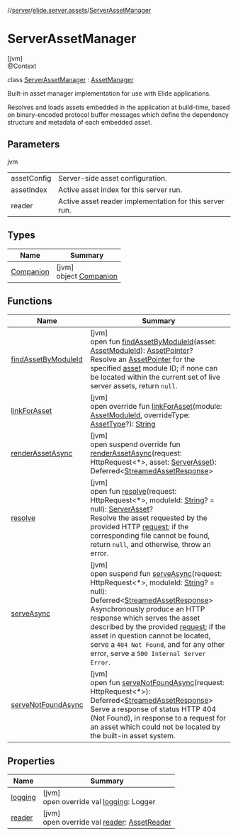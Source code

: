 //[server](../../../index.md)/[elide.server.assets](../index.md)/[ServerAssetManager](index.md)

# ServerAssetManager

[jvm]\
@Context

class [ServerAssetManager](index.md) : [AssetManager](../-asset-manager/index.md)

Built-in asset manager implementation for use with Elide applications.

Resolves and loads assets embedded in the application at build-time, based on binary-encoded protocol buffer messages which define the dependency structure and metadata of each embedded asset.

## Parameters

jvm

| | |
|---|---|
| assetConfig | Server-side asset configuration. |
| assetIndex | Active asset index for this server run. |
| reader | Active asset reader implementation for this server run. |

## Types

| Name | Summary |
|---|---|
| [Companion](-companion/index.md) | [jvm]<br>object [Companion](-companion/index.md) |

## Functions

| Name | Summary |
|---|---|
| [findAssetByModuleId](../-asset-manager/find-asset-by-module-id.md) | [jvm]<br>open fun [findAssetByModuleId](../-asset-manager/find-asset-by-module-id.md)(asset: [AssetModuleId](../../elide.server/index.md#-803173189%2FClasslikes%2F-1343588467)): [AssetPointer](../-asset-pointer/index.md)?<br>Resolve an [AssetPointer](../-asset-pointer/index.md) for the specified [asset](../-asset-manager/find-asset-by-module-id.md) module ID; if none can be located within the current set of live server assets, return `null`. |
| [linkForAsset](link-for-asset.md) | [jvm]<br>open override fun [linkForAsset](link-for-asset.md)(module: [AssetModuleId](../../elide.server/index.md#-803173189%2FClasslikes%2F-1343588467), overrideType: [AssetType](../-asset-type/index.md)?): [String](https://kotlinlang.org/api/latest/jvm/stdlib/kotlin/-string/index.html) |
| [renderAssetAsync](render-asset-async.md) | [jvm]<br>open suspend override fun [renderAssetAsync](render-asset-async.md)(request: HttpRequest&lt;*&gt;, asset: [ServerAsset](../-server-asset/index.md)): Deferred&lt;[StreamedAssetResponse](../../elide.server/index.md#-491452832%2FClasslikes%2F-1343588467)&gt; |
| [resolve](../-asset-manager/resolve.md) | [jvm]<br>open fun [resolve](../-asset-manager/resolve.md)(request: HttpRequest&lt;*&gt;, moduleId: [String](https://kotlinlang.org/api/latest/jvm/stdlib/kotlin/-string/index.html)? = null): [ServerAsset](../-server-asset/index.md)?<br>Resolve the asset requested by the provided HTTP [request](../-asset-manager/resolve.md); if the corresponding file cannot be found, return `null`, and otherwise, throw an error. |
| [serveAsync](../-asset-manager/serve-async.md) | [jvm]<br>open suspend fun [serveAsync](../-asset-manager/serve-async.md)(request: HttpRequest&lt;*&gt;, moduleId: [String](https://kotlinlang.org/api/latest/jvm/stdlib/kotlin/-string/index.html)? = null): Deferred&lt;[StreamedAssetResponse](../../elide.server/index.md#-491452832%2FClasslikes%2F-1343588467)&gt;<br>Asynchronously produce an HTTP response which serves the asset described by the provided [request](../-asset-manager/serve-async.md); if the asset in question cannot be located, serve a `404 Not Found`, and for any other error, serve a `500 Internal Server Error`. |
| [serveNotFoundAsync](../-asset-manager/serve-not-found-async.md) | [jvm]<br>open fun [serveNotFoundAsync](../-asset-manager/serve-not-found-async.md)(request: HttpRequest&lt;*&gt;): Deferred&lt;[StreamedAssetResponse](../../elide.server/index.md#-491452832%2FClasslikes%2F-1343588467)&gt;<br>Serve a response of status HTTP 404 (Not Found), in response to a request for an asset which could not be located by the built-in asset system. |

## Properties

| Name | Summary |
|---|---|
| [logging](logging.md) | [jvm]<br>open override val [logging](logging.md): Logger |
| [reader](reader.md) | [jvm]<br>open override val [reader](reader.md): [AssetReader](../-asset-reader/index.md) |
